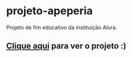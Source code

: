 # projeto-apeperia
Projeto de fim educativo da instituição Alura.

## [Clique aqui](https://rafadealmeida.github.io/projeto-apeperia/) para ver o projeto :)
